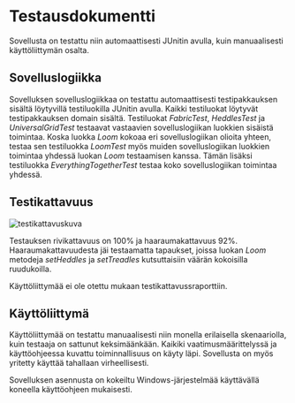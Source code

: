 # Testausdokumentti

Sovellusta on testattu niin automaattisesti JUnitin avulla, kuin manuaalisesti käyttöliittymän osalta.

## Sovelluslogiikka

Sovelluksen sovelluslogiikkaa on testattu automaattisesti testipakkauksen sisältä löytyvillä testiluokilla JUnitin avulla. Kaikki testiluokat löytyvät testipakkauksen domain sisältä. Testiluokat *FabricTest*, *HeddlesTest* ja *UniversalGridTest* testaavat vastaavien sovelluslogiikan luokkien sisäistä toimintaa. 
Koska luokka *Loom* kokoaa eri sovelluslogiikan olioita yhteen, testaa sen testiluokka *LoomTest* myös muiden sovelluslogiikan luokkien toimintaa yhdessä luokan *Loom* testaamisen kanssa. Tämän lisäksi testiluokka *EverythingTogetherTest* testaa koko sovelluslogiikan toimintaa yhdessä. 

## Testikattavuus

![testikattavuskuva]()

Testauksen rivikattavuus on 100% ja haaraumakattavuus 92%. Haaraumakattavuudesta jäi testaamatta tapaukset, joissa luokan *Loom* metodeja *setHeddles* ja *setTreadles* kutsuttaisiin väärän kokoisilla ruudukoilla. 

Käyttöliittymää ei ole otettu mukaan testikattavussraporttiin.

## Käyttöliittymä

Käyttöliittymää on testattu manuaalisesti niin monella erilaisella skenaariolla, kuin testaaja on sattunut keksimäänkään. Kaikiki vaatimusmäärittelyssä ja käyttöohjeessa kuvattu toiminnallisuus on käyty läpi. Sovellusta on myös yritetty käyttää tahallaan virheellisesti.

Sovelluksen asennusta on kokeiltu Windows-järjestelmää käyttävällä koneella käyttöohjeen mukaisesti.
